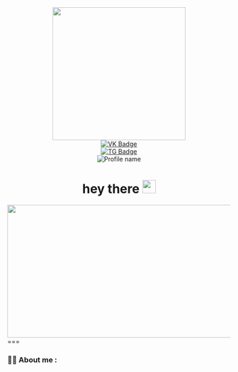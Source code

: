 <div id="header" align="center">
  <img src="https://media.giphy.com/media/aQwvKKi4Lv3t63nZl9/giphy.gif" width="300"/>
  <div id="badges" style="display: flex; flex-direction: column; align-items: center;">
    <a href="your-VK-URL">
      <img src="https://img.shields.io/badge/VK-blue?logo=vk&logoColor=white&style=for-the-badge" alt="VK Badge"/>
    </a>
    <a href="your-TG-URL">
      <img src="https://img.shields.io/badge/Telegram-blue?logo=telegram&logoColor=white&style=for-the-badge" alt="TG Badge"/>
    </a>
  </div>
  <img src="https://komarev.com/ghpvc/?username=ThisAster&style=flat-square&color=blue" alt="Profile name"/>
  <h1>
    hey there
    <img src="https://media.giphy.com/media/hvRJCLFzcasrR4ia7z/giphy.gif" width="30px"/>
  </h1>
  <div align="center">
    <img src="https://media0.giphy.com/media/v1.Y2lkPTc5MGI3NjExNWNoOWt1YncwZTJ2bms4bDkyaW9kb3Ewa3V4ZjNsbTlvNzNpdHdqYiZlcD12MV9pbnRlcm5hbF9naWZfYnlfaWQmY3Q9Zw/jAe22Ec5iICCk/giphy.gif" width="600" height="300"/>
  </div>
</div>
===

### :man_technologist: About me :


<!--
**ThisAster/ThisAster** is a ✨ _special_ ✨ repository because its `README.md` (this file) appears on your GitHub profile.

Here are some ideas to get you started:

- 🔭 I’m currently working on ...
- 🌱 I’m currently learning ...
- 👯 I’m looking to collaborate on ...
- 🤔 I’m looking for help with ...
- 💬 Ask me about ...
- 📫 How to reach me: ...
- 😄 Pronouns: ...
- ⚡ Fun fact: ...
-->
